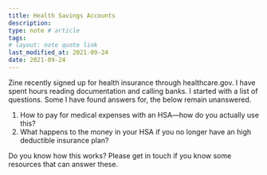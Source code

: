 ```yaml
---
title: Health Savings Accounts
description:
type: note # article
tags:
# layout: note quote link
last_modified_at: 2021-09-24
date: 2021-09-24
---
```


Zine recently signed up for health insurance through healthcare.gov. I have spent hours reading documentation and calling banks. I started with a list of questions. Some I have found answers for, the below remain unanswered.

1. How to pay for medical expenses with an HSA—how do you actually use this?
1. What happens to the money in your HSA if you no longer have an high deductible insurance plan?

Do you know how this works? Please get in touch if you know some resources that can answer these.
